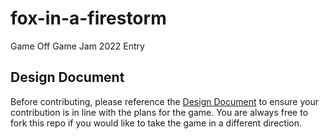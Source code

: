 # fox-in-a-firestorm
Game Off Game Jam 2022 Entry

## Design Document

Before contributing, please reference the [Design Document](./docs/design.md) to ensure your contribution is in line with the plans for the game.
You are always free to fork this repo if you would like to take the game in a different direction.
